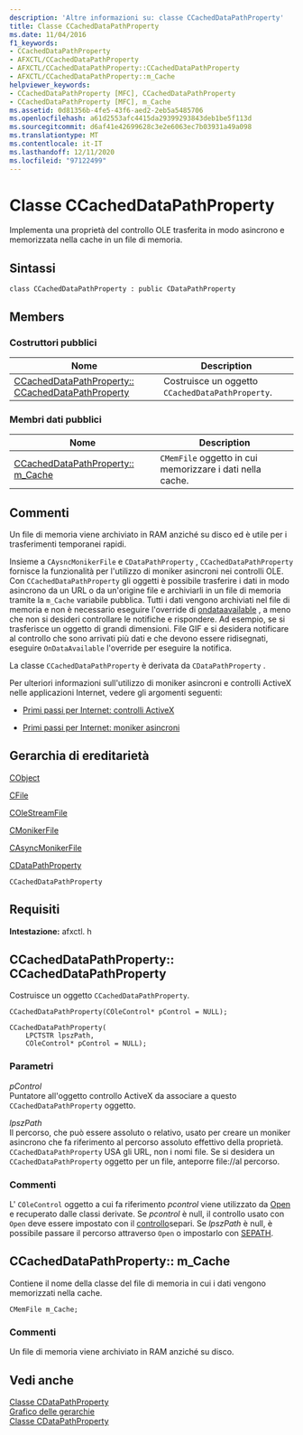 ```yaml
---
description: 'Altre informazioni su: classe CCachedDataPathProperty'
title: Classe CCachedDataPathProperty
ms.date: 11/04/2016
f1_keywords:
- CCachedDataPathProperty
- AFXCTL/CCachedDataPathProperty
- AFXCTL/CCachedDataPathProperty::CCachedDataPathProperty
- AFXCTL/CCachedDataPathProperty::m_Cache
helpviewer_keywords:
- CCachedDataPathProperty [MFC], CCachedDataPathProperty
- CCachedDataPathProperty [MFC], m_Cache
ms.assetid: 0d81356b-4fe5-43f6-aed2-2eb5a5485706
ms.openlocfilehash: a61d2553afc4415da29399293843deb1be5f113d
ms.sourcegitcommit: d6af41e42699628c3e2e6063ec7b03931a49a098
ms.translationtype: MT
ms.contentlocale: it-IT
ms.lasthandoff: 12/11/2020
ms.locfileid: "97122499"
---
```

# <a name="ccacheddatapathproperty-class"></a>Classe CCachedDataPathProperty

Implementa una proprietà del controllo OLE trasferita in modo asincrono e memorizzata nella cache in un file di memoria.

## <a name="syntax"></a>Sintassi

```
class CCachedDataPathProperty : public CDataPathProperty
```

## <a name="members"></a>Members

### <a name="public-constructors"></a>Costruttori pubblici

|Nome|Description|
|----------|-----------------|
|[CCachedDataPathProperty:: CCachedDataPathProperty](#ccacheddatapathproperty)|Costruisce un oggetto `CCachedDataPathProperty`.|

### <a name="public-data-members"></a>Membri dati pubblici

|Nome|Description|
|----------|-----------------|
|[CCachedDataPathProperty:: m_Cache](#m_cache)|`CMemFile` oggetto in cui memorizzare i dati nella cache.|

## <a name="remarks"></a>Commenti

Un file di memoria viene archiviato in RAM anziché su disco ed è utile per i trasferimenti temporanei rapidi.

Insieme a `CAysncMonikerFile` e `CDataPathProperty` , `CCachedDataPathProperty` fornisce la funzionalità per l'utilizzo di moniker asincroni nei controlli OLE. Con `CCachedDataPathProperty` gli oggetti è possibile trasferire i dati in modo asincrono da un URL o da un'origine file e archiviarli in un file di memoria tramite la `m_Cache` variabile pubblica. Tutti i dati vengono archiviati nel file di memoria e non è necessario eseguire l'override di [ondataavailable](../../mfc/reference/casyncmonikerfile-class.md#ondataavailable) , a meno che non si desideri controllare le notifiche e rispondere. Ad esempio, se si trasferisce un oggetto di grandi dimensioni. File GIF e si desidera notificare al controllo che sono arrivati più dati e che devono essere ridisegnati, eseguire `OnDataAvailable` l'override per eseguire la notifica.

La classe `CCachedDataPathProperty` è derivata da `CDataPathProperty` .

Per ulteriori informazioni sull'utilizzo di moniker asincroni e controlli ActiveX nelle applicazioni Internet, vedere gli argomenti seguenti:

- [Primi passi per Internet: controlli ActiveX](../../mfc/activex-controls-on-the-internet.md)

- [Primi passi per Internet: moniker asincroni](../../mfc/asynchronous-monikers-on-the-internet.md)

## <a name="inheritance-hierarchy"></a>Gerarchia di ereditarietà

[CObject](../../mfc/reference/cobject-class.md)

[CFile](../../mfc/reference/cfile-class.md)

[COleStreamFile](../../mfc/reference/colestreamfile-class.md)

[CMonikerFile](../../mfc/reference/cmonikerfile-class.md)

[CAsyncMonikerFile](../../mfc/reference/casyncmonikerfile-class.md)

[CDataPathProperty](../../mfc/reference/cdatapathproperty-class.md)

`CCachedDataPathProperty`

## <a name="requirements"></a>Requisiti

**Intestazione:** afxctl. h

## <a name="ccacheddatapathpropertyccacheddatapathproperty"></a><a name="ccacheddatapathproperty"></a> CCachedDataPathProperty:: CCachedDataPathProperty

Costruisce un oggetto `CCachedDataPathProperty`.

```
CCachedDataPathProperty(COleControl* pControl = NULL);

CCachedDataPathProperty(
    LPCTSTR lpszPath,
    COleControl* pControl = NULL);
```

### <a name="parameters"></a>Parametri

*pControl*<br/>
Puntatore all'oggetto controllo ActiveX da associare a questo `CCachedDataPathProperty` oggetto.

*lpszPath*<br/>
Il percorso, che può essere assoluto o relativo, usato per creare un moniker asincrono che fa riferimento al percorso assoluto effettivo della proprietà. `CCachedDataPathProperty` USA gli URL, non i nomi file. Se si desidera un `CCachedDataPathProperty` oggetto per un file, anteporre file://al percorso.

### <a name="remarks"></a>Commenti

L' `COleControl` oggetto a cui fa riferimento *pcontrol* viene utilizzato da [Open](../../mfc/reference/cdatapathproperty-class.md#open) e recuperato dalle classi derivate. Se *pcontrol* è null, il controllo usato con `Open` deve essere impostato con il [controllo](../../mfc/reference/cdatapathproperty-class.md#setcontrol)separi. Se *lpszPath* è null, è possibile passare il percorso attraverso `Open` o impostarlo con [SEPATH](../../mfc/reference/cdatapathproperty-class.md#setpath).

## <a name="ccacheddatapathpropertym_cache"></a><a name="m_cache"></a> CCachedDataPathProperty:: m_Cache

Contiene il nome della classe del file di memoria in cui i dati vengono memorizzati nella cache.

```
CMemFile m_Cache;
```

### <a name="remarks"></a>Commenti

Un file di memoria viene archiviato in RAM anziché su disco.

## <a name="see-also"></a>Vedi anche

[Classe CDataPathProperty](../../mfc/reference/cdatapathproperty-class.md)<br/>
[Grafico delle gerarchie](../../mfc/hierarchy-chart.md)<br/>
[Classe CDataPathProperty](../../mfc/reference/cdatapathproperty-class.md)

